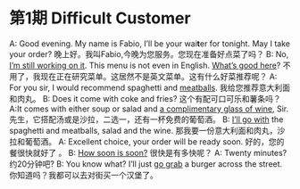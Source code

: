 # 第1期 Difficult Customer

A: Good evening. My name is Fabio, I’ll be your wai**t**er for tonight. May I take your order?
晚上好。我叫Fabio,今晚为您服务。您现在准备好点菜了吗？
B: No, <u>I’m still working on it</u>. This menu is not even in English. <u>What’s good here</u>?
不用了，我现在正在研究菜单。这居然不是英文菜单。这有什么好菜推荐呢？
A: For you sir, I would recommend spaghetti and <u>meatballs</u>.
我给您推荐意大利面和肉丸。
B: Does it come with coke and fries?
这个有配可口可乐和薯条吗？
A:It comes with either soup or salad and <u>a complimentary glass of wine</u>, Sir.
先生，它搭配汤或是沙拉，二选一，还有一杯免费的葡萄酒。
B: <u>I’ll go with</u> the spaghetti and meatballs, salad and the wine.
那我要一份意大利面和肉丸，沙拉和葡萄酒。
A: Excellent choice, your order will be ready soon.
好的，您的餐很快就好了 。
B: <u>How soon is soon?</u>
很快是有多快呢？
A: Twenty minutes?
约20分钟吧?
B: You know what? I’ll just <u>go grab</u> a burger across the street.
你知道吗？我都可以去对街买一个汉堡了。